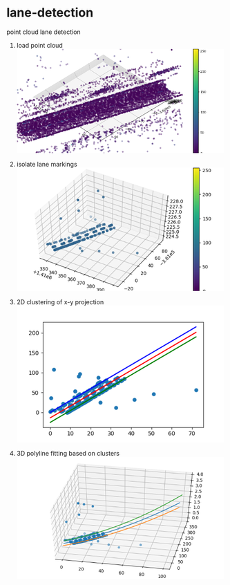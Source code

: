 # lane-detection
point cloud lane detection

1. load point cloud
![](images/pc1.png)

2. isolate lane markings
![](images/pc2.png)

3. 2D clustering of x-y projection
![](images/pc3.png)

4. 3D polyline fitting based on clusters
![](images/pc4.png)
